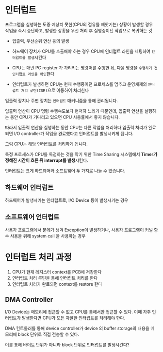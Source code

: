 # 인터럽트

프로그램을 실행하는 도중 예상치 못한(CPU의 점유를 빼앗기는) 상황이 발생할 경우 작업을 즉시 중단하고, 발생한 상황을 우선 처리 후 실행중이던 작업으로 복귀하는 것

* 입출력, 우선순위 연산 등의 발생

* 하드웨어 장치가 CPU를 호출해야 하는 경우 CPU에 인터럽트 라인을 세팅하여 ```인터럽트를 발생```시킨다
* CPU는 매번 PC register 가 가리키는 명령어를 수행한 뒤, 다음 명령을 ```수행하기 전 인터럽트 라인을 확인```한다
* 인터럽트가 발생하면 CPU는 현재 수행중이던 프로세스를 멈추고 운영체제의 ```인터럽트 처리 루틴(ISR)```으로 이동하여 처리한다

입출력 장치나 주변 장치는 ```인터럽트``` 매커니즘을 통해 관리됩니다.

입출력 연산이 CPU 명령 수행속도보다 현저히 느리기 때문인데, 입출력 연산을 실행하는 동안 CPU가 기다리고 있으면 CPU 사용률에서 좋지 않습니다.

따라서 입출력 연산을 실행하는 동안 CPU는 다른 작업을 처리하다 입출력 처리가 완료되면 I/O controller가 작업을 완료했다고 인터럽트를 발생시키게 됩니다.

그럼 CPU는 해당 인터럽트를 처리하게 됩니다.

특정 프로세스가 CPU를 독점하는 것을 막기 위한 Time Sharing 시스템에서 **Timer가 정해진 시간이 흐른 뒤 interrupt를 발생**시킨다.

인터럽트는 크게 하드웨어와 소프트웨어 두 가지로 나눌 수 있습니다.

## 하드웨어 인터럽트
하드웨어가 발생시키는 인터럽트로, I/O Device 등이 발생시키는 경우

## 소프트웨어 언터럽트 
사용자 프로그램에서 문데가 생겨 Exception이 발생하거나, 사용자 프로그램이 커널 함수 사용을 위해 system call 을 사용하는 경우

# 인터럽트 처리 과정
1. CPU가 현재 레지스터 context를 PCB에 저장한다
2. 인터럽트 처리 루틴을 통해 인터럽트 처리를 한다
3. 인터럽트 처리가 완료되면 context를 restore 한다



## DMA Controller
I/O Device는 메모리에 접근할 수 없고 CPU를 통해서만 접근할 수 있다. 이때 자주 인터럽트가 발생한다면 CPU가 모든 자잘한 인터럽트를 처리해야 한다.

DMA 컨트롤러를 통해 device controller가 device 의 buffer storage의 내용을 메모리에 block 단위로 직접 전송할 수 있다.

이를 통해 바이트 단위가 아니라 block 단위로 인터럽트를 발생시킨다?

